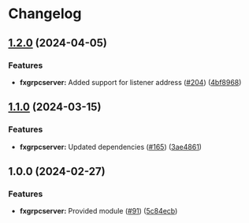 # Changelog

## [1.2.0](https://github.com/ankorstore/yokai/compare/fxgrpcserver/v1.1.0...fxgrpcserver/v1.2.0) (2024-04-05)


### Features

* **fxgrpcserver:** Added support for listener address ([#204](https://github.com/ankorstore/yokai/issues/204)) ([4bf8968](https://github.com/ankorstore/yokai/commit/4bf89684121dae4e24bbc63a4199102da378b1ce))

## [1.1.0](https://github.com/ankorstore/yokai/compare/fxgrpcserver/v1.0.0...fxgrpcserver/v1.1.0) (2024-03-15)


### Features

* **fxgrpcserver:** Updated dependencies ([#165](https://github.com/ankorstore/yokai/issues/165)) ([3ae4861](https://github.com/ankorstore/yokai/commit/3ae48616a5cfc9d2da245a5c70100dcce341184c))

## 1.0.0 (2024-02-27)


### Features

* **fxgrpcserver:** Provided module ([#91](https://github.com/ankorstore/yokai/issues/91)) ([5c84ecb](https://github.com/ankorstore/yokai/commit/5c84ecbc5970dda3f702af7ed15622296fa4ea22))
